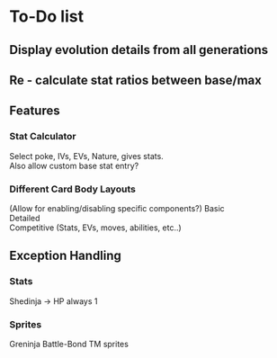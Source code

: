 # To-Do list

## Display evolution details from all generations
## Re - calculate stat ratios between base/max
## Features
### Stat Calculator
Select poke, IVs, EVs, Nature, gives stats.\
Also allow custom base stat entry?

### Different Card Body Layouts
(Allow for enabling/disabling specific components?)
Basic\
Detailed\
Competitive (Stats, EVs, moves, abilities, etc..)

## Exception Handling

### Stats
Shedinja -> HP always 1

### Sprites
Greninja Battle-Bond
TM sprites